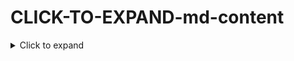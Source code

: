 # CLICK-TO-EXPAND-md-content
<!-- <details>
  <summary>Click to expand</summary>
  Hello World!
</details> -->

<details>
  <summary>Click to expand</summary>
  Hello World!
</details>
